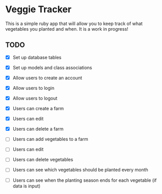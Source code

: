 # Veggie Tracker

This is a simple ruby app that will allow you to keep track of what vegetables you planted and when. It is a work in progress!

## TODO

- [x] Set up database tables
- [x] Set up models and class associations
- [x] Allow users to create an account
- [x] Allow users to login
- [x] Allow users to logout

- [x] Users can create a farm
- [x] Users can edit
- [x] Users can delete a farm
- [ ] Users can add vegetables to a farm
- [ ] Users can edit
- [ ] Users can delete vegetables

- [ ] Users can see which vegetables should be planted every month
- [ ] Users can see when the planting season ends for each vegetable (if data is input)

